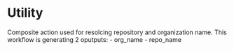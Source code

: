 # Utility

Composite action used for resolcing repository and organization name.
This workflow is generating 2 oputputs:
    - org_name
    - repo_name